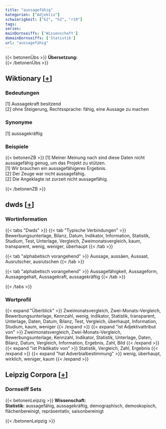 ```yaml
---
title: "aussagefähig"
kategorien: ["Adjektiv"]
schwierigkeit: ["k2", "h2", "r19"]
tags:
series:
mainDornseiffs: ['Wissenschaft']
domainDornseiffs: ['Statistik']
url: "aussagefähig"
---
```


{{< betonenÜbs >}}
**Übersetzung:**  
{{< /betonenÜbs >}}

## Wiktionary [[+](https://de.wiktionary.org/wiki/aussagefähig)]

### Bedeutungen
[1] Aussagekraft besitzend  
[2] ohne Steigerung, Rechtssprache: fähig, eine Aussage zu machen  

### Synonyme
[1] aussagekräftig  

### Beispiele
{{< betonenZB >}}
[1] Meiner Meinung nach sind diese Daten nicht aussagefähig genug, um das Projekt zu stützen.  
[1] Wir brauchen ein aussagefähigeres Ergebnis.  
[2] Der Zeuge war nicht aussagefähig.  
[2] Die Angeklagte ist zurzeit nicht aussagefähig.  

{{< /betonenZB >}}


## dwds [[+](https://www.dwds.de/wb/aussagefähig)]

### Wortinformation
{{< tabs "Dwds" >}}
{{< tab "Typische Verbindungen" >}}
Bewerbungsunterlage, Bilanz, Datum, Indikator, Information, Statistik, Studium, Test, Unterlage, Vergleich, Zweimonatsvergleich, kaum, transparent, wenig, weniger, überhaupt
{{< /tab >}}

{{< tab "alphabetisch vorangehend" >}}
Aussage, aussäen, Aussaat, Ausrutscher, ausrutschen
{{< /tab >}}

{{< tab "alphabetisch vorangehend" >}}
Aussagefähigkeit, Aussageform, Aussagegehalt, Aussagekraft, aussagekräftig
{{< /tab >}}

{{< /tabs >}}

### Wortprofil
{{< expand "Überblick" >}} Zweimonatsvergleich, Zwei-Monats-Vergleich, Bewerbungsunterlage, Kennzahl, wenig, Indikator, Statistik, transparent, Unterlage, Daten, Datum, Bilanz, Test, Vergleich, überhaupt, Information, Studium, kaum, weniger {{< /expand >}}
{{< expand "ist Adjektivattribut von" >}} Zweimonatsvergleich, Zwei-Monats-Vergleich, Bewerbungsunterlage, Kennzahl, Indikator, Statistik, Unterlage, Daten, Bilanz, Datum, Vergleich, Information, Ergebnis, Zahl, Bild {{< /expand >}}
{{< expand "ist Prädikativ von" >}} Statistik, Vergleich, Zahl, Ergebnis {{< /expand >}}
{{< expand "hat Adverbialbestimmung" >}} wenig, überhaupt, wirklich, weniger, kaum {{< /expand >}}

## Leipzig Corpora [[+](https://corpora.uni-leipzig.de/en/res?word=aussagefähig&corpusId=deu_newscrawl-public_2018)]

### Dornseiff Sets
{{< betonenLeipzig >}}
**Wissenschaft:**  
**Statistik:** aussagefähig, aussagekräftig, demographisch, demoskopisch, flächenbereinigt, repräsentativ, saisonbereinigt  

{{< /betonenLeipzig >}}
